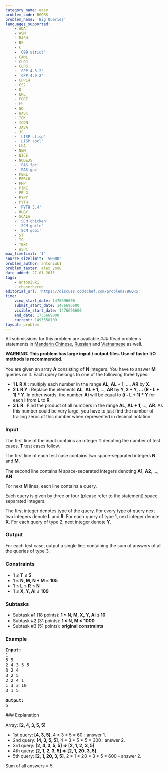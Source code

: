 ```yaml
---
category_name: easy
problem_code: BGQRS
problem_name: 'Big Queries'
languages_supported:
    - ADA
    - ASM
    - BASH
    - BF
    - C
    - 'C99 strict'
    - CAML
    - CLOJ
    - CLPS
    - 'CPP 4.3.2'
    - 'CPP 4.9.2'
    - CPP14
    - CS2
    - D
    - ERL
    - FORT
    - FS
    - GO
    - HASK
    - ICK
    - ICON
    - JAVA
    - JS
    - 'LISP clisp'
    - 'LISP sbcl'
    - LUA
    - NEM
    - NICE
    - NODEJS
    - 'PAS fpc'
    - 'PAS gpc'
    - PERL
    - PERL6
    - PHP
    - PIKE
    - PRLG
    - PYPY
    - PYTH
    - 'PYTH 3.4'
    - RUBY
    - SCALA
    - 'SCM chicken'
    - 'SCM guile'
    - 'SCM qobi'
    - ST
    - TCL
    - TEXT
    - WSPC
max_timelimit: '1'
source_sizelimit: '50000'
problem_author: antoniuk1
problem_tester: alex_2oo8
date_added: 27-01-2015
tags:
    - antoniuk1
    - chasethered
editorial_url: 'https://discuss.codechef.com/problems/BGQRS'
time:
    view_start_date: 1476696600
    submit_start_date: 1476696600
    visible_start_date: 1476696600
    end_date: 1735669800
    current: 1493558109
layout: problem
---
```

All submissions for this problem are available.###  Read problems statements in [Mandarin Chinese](http://www.codechef.com/download/translated/OCT16/mandarin/BGQRS.pdf), [Russian](http://www.codechef.com/download/translated/OCT16/russian/BGQRS.pdf) and [Vietnamese](http://www.codechef.com/download/translated/OCT16/vietnamese/BGQRS.pdf) as well.

**WARNING: This problem has large input / output files. Use of faster I/O methods is recommended.**

You are given an array **A** consisting of **N** integers. You have to answer **M** queries on it. Each query belongs to one of the following three types:

- **1 L R X** : multiply each number in the range **AL**, **AL + 1**, ..., **AR** by **X**.
- **2 L R Y** : Replace the elements **AL**, **AL + 1**, ..., **AR** by **Y, 2 \* Y, ... (R - L + 1) \* Y**. In other words, the number **Ai** will be equal to **(i - L + 1) \* Y** for each **i** from **L** to **R**.
- **3 L R** : Find the product of all numbers in the range **AL**, **AL + 1**, ..., **AR**. As this number could be very large, you have to just find the number of trailing zeros of this number when represented in decimal notation.

### Input

The first line of the input contains an integer **T** denoting the number of test cases. **T** test cases follow.

The first line of each test case contains two space-separated integers **N** and **M**.

The second line contains **N** space-separated integers denoting **A1**, **A2**, ..., **AN**

For next **M** lines, each line contains a query.

Each query is given by three or four (please refer to the statement) space separated integers.

The first integer denotes type of the query. For every type of query next two integers denote **L** and **R**. For each query of type 1, next integer denote **X**. For each query of type 2, next integer denote **Y**.

### Output

For each test case, output a single line containing the sum of answers of all the queries of type 3.

### Constraints

- **1** ≤ **T** ≤ **5**
- **1** ≤ **N, M, N + M**  ≤ **105**
- **1** ≤ **L** ≤ **R** ≤ **N**
- **1** ≤ **X, Y, Ai** ≤ **109**

### Subtasks

- Subtask #1 (18 points): **1 ≤ **N, M, X, Y, Ai** ≤ 10**
- Subtask #2 (31 points): **1 ≤ **N, M** ≤ 1000**
- Subtask #3 (51 points): **original constraints**

### Example

<pre><b>Input:</b>
1
5 5
2 4 3 5 5
3 2 4
3 2 5
2 2 4 1
1 3 3 10
3 1 5

<b>Output:</b>
5
</pre>### Explanation

Array: **\[2, 4, 3, 5, 5\]**

- 1st query: **\[4, 3, 5\]**, 4 \* 3 \* 5 = 60 : answer 1.
- 2nd query: **\[4, 3, 5, 5\]**, 4 \* 3 \* 5 \* 5 = 300 : answer 2.
- 3rd query: **\[2, 4, 3, 5, 5\] => \[2, 1, 2, 3, 5\]**.
- 4th query: **\[2, 1, 2, 3, 5\] => \[2, 1, 20, 3, 5\]**.
- 5th query: **\[2, 1, 20, 3, 5\]**, 2 \* 1 \* 20 \* 3 \* 5 = 600 - answer 2.

Sum of all answers = 5.
